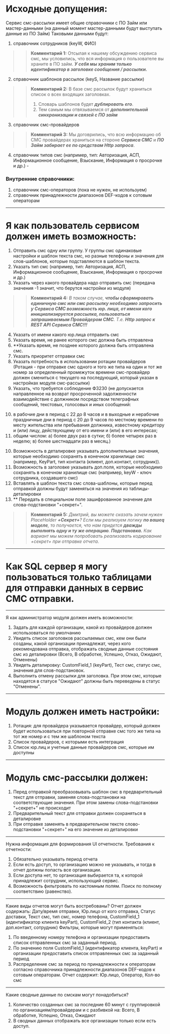 # Исходные допущения:
Сервис смс-рассылки имеет общие справочники с ПО Займ или мастер-данными (на данный момент мастер-данными будут выступать данные из ПО Займ)
Таковыми данными будут:
1. справочник сотрудников (keyW, ФИО)  
 >> **Комментарий 1:**  Отсылая к нашему обсуждению сервиса смс, мы условились, что вся информация о пользователе вы храните в ПО займ. ***У себя мы храним только идентификатор в заголовке сообщения / рассылки.*** 

2. справочник шаблонов рассылок (keyS, Название рассылки) 
>> **Комментарий 2:** В базе смс рассылок будут храниться список о всех входящих заголовках. 
>> 1. Словарь шаблонов будет ***дублировать его***.
>> 2. Тем самым мы отвязываемся от ***дополнительной синхронизации и связей с ПО займ***

3. справочник смс-провайдеров  
>> **Комментарий 3:** Мы договрились, что всю информацию об СМС провайдерах храниться на стороне  ***Сервиса СМС*** и ***ПО Займ забирает ее по средствам Http запроса***.
 
4. справочник типов смс (например, тип: Авторизация, АСП, Информационное сообщение, Взыскание, Информация о просрочке и др.) - 

### Внутренние справочники:
1. справочник смс-операторов (пока не нужен, не используем)
2. справочник принадлежности диапазонов DEF-кодов к сотовым операторам


***

# Я как пользователь сервисом должен иметь возможность:

1. Отправить смс одну или группу. У группы смс одинаковые настройки и шаблон текста смс, но разные телефоны и значения для слов-шаблонов, которые подставляются в шаблон текста.
2. Указать тип смс (например, тип: Авторизация, АСП, Информационное сообщение, Взыскание, Информация о просрочке и др.)
3. Указать через какого провайдера надо отправить смс (передача значения -1 значит, что берутся настройки из модуля) 

 >> **Комментарий 4:** *В таком случае, **чтобы сформировать единичную смс или смс рассылку
 >> необходимо запросить у Сервиса СМС возможность юр. лица, от имени кого 
 >> инициализируется рассылка, пользоваться запрашиваемым Провайдером СМС**. 
 >> Т.е. ***Http запрос к REST API Сервиса СМС*!!!***  

4. Указать от имени какого юр.лица отправить смс
5. Указать время, не ранее которого смс должна быть отправлена
6. **Указать время, не позднее которого должна быть отправлена смс.
7. Указать приоритет отправки смс
8. Указать потребность в использовании ротации провайдеров (Ротация - при отправке смс одного и того же типа на один и тот же номер за определенный промежуток времени смс-провайдер должен смениться с текущего на последующий, который указан в настройках модуля смс-рассылки)
9.  Указать, что требуется соблюдение ФЗ230 (не допускается направленное на возврат просроченной задолженности взаимодействие с должником посредством телеграфных сообщений, текстовых, голосовых и иных сообщений:
10) в рабочие дни в период с 22 до 8 часов и в выходные и нерабочие праздничные дни в период с 20 до 9 часов по местному времени по месту жительства или пребывания должника, известному кредитору и (или) лицу, действующему от его имени и (или) в его интересах;
11) общим числом:
а) более двух раз в сутки;
б) более четырех раз в неделю;
в) более шестнадцати раз в месяц.)
10. Возможность в деталировке указывать дополнительные значения, которые необходимо сохранять в конечном хранилище смс (например, KeyPart, тип контакта (клиент, доп.контакт, сотрудник)).
11. Возможность в заголовке указывать доп.поля, которые необходимо сохранять в конечном хранилище смс (например, keyW - ключ сотрудника, создавшего смс)
12. Вставлять в шаблон текста смс слова-шаблоны, которые перед отправкой должны будут заменяться на значения из таблицы-деталировки
13. ** Передать в специальном поле зашифрованное значение для слова-подстановки "+секрет+".
>> **Комментарий 5:** *Дмитрий, вы можете сказать зачем нужен PlaceHolder ***+Секрет+***? 
>> Если мы реализуем логику ***по вашеq моделе***, то получается, что нам придется ***дважды выполнять одну и ту же операцию***. **Подстановка.** 
>> Как вариант мы можем попробовать реализовать кодирование +секрет+ при отправке отчета*. 




***

# Как SQL сервер я могу пользоваться только таблицами для отправки данных в сервис СМС отправки.

***
Я как администратор модуля должен иметь возможности:
1. Задать для каждой организации, какой из провайдеров должен использоваться по умолчанию
2. Увидеть список заголовков рассылаемых смс, кем они были созданы, какой организации принадлежат, через кого рекомендована отправка, отображать сводные данные состояния смс из деталировки (Всего, В обработке, Успешно, Отказ, Ожидают, Отменены)
3. Увидеть деталировку: CustomField_1 (keyPart), Тест смс, статус смс, значения для слов-подстановок.
4. Выполнить отмену рассылки для заголовка. При этом смс, которые находятся в статусе "Ожидают" должны быть переведены в статус "Отменены".


***

# Модуль должен иметь настройки:
1. Ротация: для провайдера указывается провайдер, который должен будет использоваться при повторной отправке смс того же типа на тот же номер и с тем же шаблоном текста
2. Список провайдеров, с которыми есть интеграция
3. Список юр.лиц и учетные данные провайдеров смс, которые им доступны

***

# Модуль смс-рассылки должен:
1. Перед отправкой преобразовывать шаблон смс в предварительный текст для отправки, заменяя слова-подстановки на соответствующие значения. При этом замены слова-подстановки "+секрет+" не происходит
2. Предварительный текст для отправки должен сохраняться в деталировке
3. При отправке заменять в предварительном тексте слово-подстановки "+секрет+" на его значение из деталировки


***

Нужна информация для формирования UI отчетности.
Требования к отчетности:
1. Обязательно указывать период отчета
2. Если есть доступ, то организацию можно не указывать, и тогда в отчет должны попасть все организации.
3. Если доступа нет, то организация выбирается та, к которой принадлежит сотрудник, использующий сервис.
4. Возможность фильтровать по кастомным полям. Поиск по полному соответствию (равенство).
***

Какие виды отчетов могут быть востребованы?
Отчет должен содержать:
Дату/время отправки, Юр.лицо от кого отправка, Статус доставки, Текст смс, тип смс, номер телефона, CustomField_1 (идентификатор клиента keyPart), CustomField_2 (тип контакта (клиент, доп.контакт, сотрудник)
Фильтры, которые могут применяться:
1. По введенному номеру телефона и организации предоставить список отправленных смс за заданный период. 
2. По значению поля CustomField_1 (идентификатор клиента, keyPart) и  организации предоставить список отправленных смс за заданный период
3. Распределение смс за период по принадлежности к операторам согласно справочника принадлежности диапазонов DEF-кодов к сотовым операторам. Отчет содержит: Юр.лицо, Оператор, Кол-во смс

***

Какие сводные данные по смскам могут понадобиться?
1. Количество созданных смс за последние 60 минут с группировкой по организациям/провайдерам и с разбивкой на: Всего, В обработке, Успешно, Отказ, Ожидают
2. В сводных данных отображать все организации только если есть доступ.
